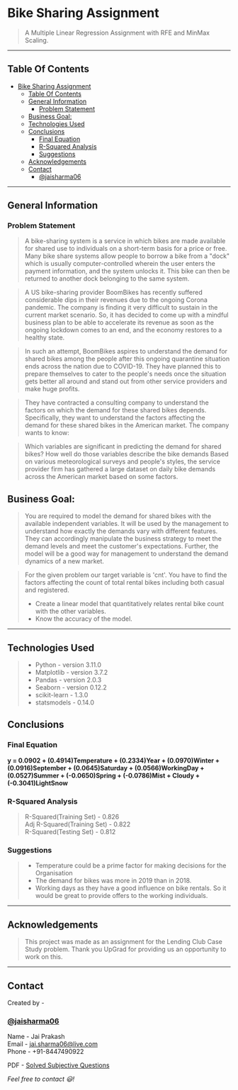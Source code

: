 # Bike Sharing Assignment
> A Multiple Linear Regression Assignment with RFE and MinMax Scaling.
___
## Table Of Contents
- [Bike Sharing Assignment](#bike-sharing-assignment)
  - [Table Of Contents](#table-of-contents)
  - [General Information](#general-information)
    - [Problem Statement](#problem-statement)
  - [Business Goal:](#business-goal)
  - [Technologies Used](#technologies-used)
  - [Conclusions](#conclusions)
    - [Final Equation](#final-equation)
    - [R-Squared Analysis](#r-squared-analysis)
    - [Suggestions](#suggestions)
  - [Acknowledgements](#acknowledgements)
  - [Contact](#contact)
    - [@jaisharma06](#jaisharma06)
___
## General Information
### Problem Statement
>A bike-sharing system is a service in which bikes are made available for shared use to individuals on a short-term basis for a price or free. Many bike share systems allow people to borrow a bike from a "dock" which is usually computer-controlled wherein the user enters the payment information, and the system unlocks it. This bike can then be returned to another dock belonging to the same system.


>A US bike-sharing provider BoomBikes has recently suffered considerable dips in their revenues due to the ongoing Corona pandemic. The company is finding it very difficult to sustain in the current market scenario. So, it has decided to come up with a mindful business plan to be able to accelerate its revenue as soon as the ongoing lockdown comes to an end, and the economy restores to a healthy state. 


>In such an attempt, BoomBikes aspires to understand the demand for shared bikes among the people after this ongoing quarantine situation ends across the nation due to COVID-19. They have planned this to prepare themselves to cater to the people's needs once the situation gets better all around and stand out from other service providers and make huge profits.


>They have contracted a consulting company to understand the factors on which the demand for these shared bikes depends. Specifically, they want to understand the factors affecting the demand for these shared bikes in the American market. The company wants to know:

>Which variables are significant in predicting the demand for shared bikes?
>How well do those variables describe the bike demands
>Based on various meteorological surveys and people's styles, the service provider firm has gathered a large dataset on daily bike demands across the American market based on some factors.
## Business Goal:
>You are required to model the demand for shared bikes with the available independent variables. It will be used by the management to understand how exactly the demands vary with different features. They can accordingly manipulate the business strategy to meet the demand levels and meet the customer's expectations. Further, the model will be a good way for management to understand the demand dynamics of a new market.

>For the given problem our target variable is 'cnt'. You have to find the factors affecting the count of total rental bikes including both casual and registered. 
> - Create a linear model that quantitatively relates rental bike count with the other variables.
> - Know the accuracy of the model.
___
## Technologies Used
>- Python - version 3.11.0
>- Matplotlib - version 3.7.2
>- Pandas - version 2.0.3
>- Seaborn - version 0.12.2
>- scikit-learn - 1.3.0
>- statsmodels - 0.14.0

## Conclusions
### Final Equation
**y = 0.0902 + (0.4914)Temperature + (0.2334)Year + (0.0970)Winter + (0.0916)September + (0.0645)Saturday + (0.0566)WorkingDay + (0.0527)Summer + (-0.0650)Spring + (-0.0786)Mist + Cloudy + (-0.3041)LightSnow**
### R-Squared Analysis
>R-Squared(Training Set) - 0.826 </br>
>Adj R-Squared(Training Set) - 0.822 </br>
>R-Squared(Testing Set) - 0.812 </br>
### Suggestions
>- Temperature could be a prime factor for making decisions for the Organisation
>- The demand for bikes was more in 2019 than in 2018.
>- Working days as they have a good influence on bike rentals. So it would be great to provide offers to the working individuals.
___
## Acknowledgements
>This project was made as an assignment for the Lending Club Case Study problem. Thank you UpGrad for providing us an opportunity to work on this.
___
## Contact
Created by -
### [@jaisharma06](https://github.com/jaisharma06)</br>
Name - Jai Prakash</br>
Email - [jai.sharma06@live.com](mailto:jai.sharma06@live.com)</br>
Phone - +91-8447490922

PDF - [Solved Subjective Questions](https://github.com/jaisharma06/BikeSharingAssignment/blob/main/linear_regression__subjective_questions_solved.pdf)

*Feel free to contact :smiley:!*
